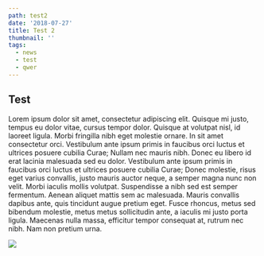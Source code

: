 ```yaml
---
path: test2
date: '2018-07-27'
title: Test 2
thumbnail: ''
tags:
  - news 
  - test 
  - qwer
---
```

## Test

Lorem ipsum dolor sit amet, consectetur adipiscing elit. Quisque mi justo, tempus eu dolor vitae, cursus tempor dolor. Quisque at volutpat nisl, id laoreet ligula. Morbi fringilla nibh eget molestie ornare. In sit amet consectetur orci. Vestibulum ante ipsum primis in faucibus orci luctus et ultrices posuere cubilia Curae; Nullam nec mauris nibh. Donec eu libero id erat lacinia malesuada sed eu dolor. Vestibulum ante ipsum primis in faucibus orci luctus et ultrices posuere cubilia Curae; Donec molestie, risus eget varius convallis, justo mauris auctor neque, a semper magna nunc non velit. Morbi iaculis mollis volutpat. Suspendisse a nibh sed est semper fermentum. Aenean aliquet mattis sem ac malesuada. Mauris convallis dapibus ante, quis tincidunt augue pretium eget. Fusce rhoncus, metus sed bibendum molestie, metus metus sollicitudin ante, a iaculis mi justo porta ligula. Maecenas nulla massa, efficitur tempor consequat at, rutrum nec nibh. Nam non pretium urna.

![](/assets/hot_streets.jpg)

